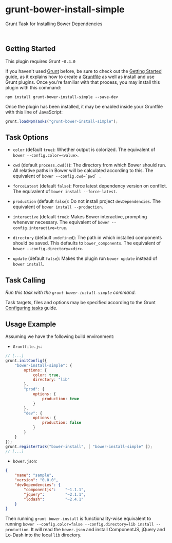 
# grunt-bower-install-simple

Grunt Task for Installing Bower Dependencies

<p/>
<img src="https://nodei.co/npm/grunt-bower-install-simple.png?downloads=true&stars=true" alt=""/>

<p/>
<img src="https://david-dm.org/rse/grunt-bower-install-simple.png" alt=""/>

## Getting Started

This plugin requires Grunt `~0.4.0`

If you haven't used [Grunt](http://gruntjs.com/)
before, be sure to check out the [Getting
Started](http://gruntjs.com/getting-started) guide, as it explains how
to create a [Gruntfile](http://gruntjs.com/sample-gruntfile) as well as
install and use Grunt plugins. Once you're familiar with that process,
you may install this plugin with this command:

```shell
npm install grunt-bower-install-simple --save-dev
```

Once the plugin has been installed, it may be enabled inside your
Gruntfile with this line of JavaScript:

```js
grunt.loadNpmTasks("grunt-bower-install-simple");
```

## Task Options

- `color` (default `true`): Whether output is colorized.
  The equivalent of `bower --config.color=<value>`.

- `cwd` (default `process.cwd()`): The directory from which Bower should run.
  All relative paths in Bower will be calculated according to this.
  The equivalent of ``bower --config.cwd=`pwd` ``.

- `forceLatest` (default `false`): Force latest dependency version on conflict.
  The equivalent of `bower install --force-latest`.

- `production` (default `false`): Do not install project `devDependencies`.
  The equivalent of `bower install --production`.

- `interactive` (default `true`): Makes Bower interactive, prompting whenever necessary.
  The equivalent of `bower --config.interactive=true`.

- `directory` (default `undefined`): The path in which installed components should be saved.
  This defaults to `bower_components`.
  The equivalent of `bower --config.directory=<dir>`.

- `update` (default `false`): Makes the plugin run `bower update` instead of `bower install`.

## Task Calling

_Run this task with the `grunt bower-install-simple` command._

Task targets, files and options may be specified according to the Grunt
[Configuring tasks](http://gruntjs.com/configuring-tasks) guide.

## Usage Example

Assuming we have the following build environment:

- `Gruntfile.js`:

```js
// [...]
grunt.initConfig({
    "bower-install-simple": {
        options: {
            color: true,
            directory: "lib"
        },
        "prod": {
            options: {
                production: true
            }
        },
        "dev": {
            options: {
                production: false
            }
        }
    }
});
grunt.registerTask("bower-install", [ "bower-install-simple" ]);
// [...]
```

- `bower.json`:

```json
{
    "name": "sample",
    "version": "0.0.0",
    "devDependencies": {
        "componentjs":    "~1.1.1",
        "jquery":         "~2.1.1",
        "lodash":         "~2.4.1"
    }
}
```

Then running `grunt bower-install` is functionality-wise equivalent
to running `bower --config.color=false --config.directory=lib install
--production`. It will read the `bower.json` and install ComponentJS,
jQuery and Lo-Dash into the local `lib` directory.

